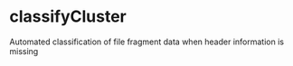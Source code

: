 # classifyCluster
Automated classification of file fragment data when header information is missing
